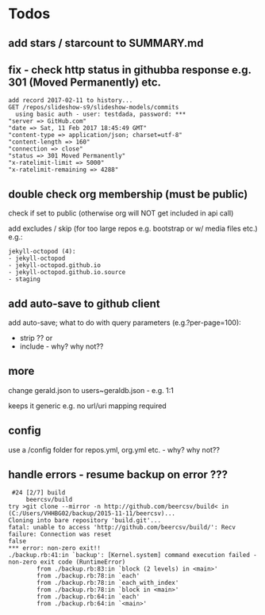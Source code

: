 # Todos

## add stars / starcount to SUMMARY.md


## fix - check http status in githubba response e.g. 301 (Moved Permanently) etc.

```
add record 2017-02-11 to history...
GET /repos/slideshow-s9/slideshow-models/commits
  using basic auth - user: testdada, password: ***
"server => GitHub.com"
"date => Sat, 11 Feb 2017 18:45:49 GMT"
"content-type => application/json; charset=utf-8"
"content-length => 160"
"connection => close"
"status => 301 Moved Permanently"
"x-ratelimit-limit => 5000"
"x-ratelimit-remaining => 4288"
```



##  double check org membership (must be public)

check if set to public (otherwise org will NOT get included in api call)

add excludes / skip (for too large repos e.g. bootstrap or w/ media files etc.) e.g.:

```
jekyll-octopod (4):
- jekyll-octopod
- jekyll-octopod.github.io
- jekyll-octopod.github.io.source
- staging
```

## add auto-save to github client

add auto-save;  what to do with query parameters (e.g.?per-page=100):
- strip ??  or
- include - why? why not??


## more

change gerald.json  to users~geraldb.json  - e.g. 1:1

keeps it generic e.g. no url/uri mapping required


## config

use a /config folder for   repos.yml, org.yml etc.  - why? why not??


## handle errors - resume backup on error ???

~~~
 #24 [2/7] build
     beercsv/build
try >git clone --mirror -n http://github.com/beercsv/build< in (C:/Users/VHHBG02/backup/2015-11-11/beercsv)...
Cloning into bare repository 'build.git'...
fatal: unable to access 'http://github.com/beercsv/build/': Recv failure: Connection was reset
false
*** error: non-zero exit!!
./backup.rb:41:in `backup': [Kernel.system] command execution failed - non-zero exit code (RuntimeError)
        from ./backup.rb:83:in `block (2 levels) in <main>'
        from ./backup.rb:78:in `each'
        from ./backup.rb:78:in `each_with_index'
        from ./backup.rb:78:in `block in <main>'
        from ./backup.rb:64:in `each'
        from ./backup.rb:64:in `<main>'
~~~
